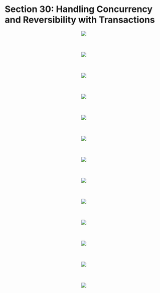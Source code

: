 # Section 30: Handling Concurrency and Reversibility with Transactions

<div align="center"><img src="../diagrams/32/sql-1.svg" /></div><br/><br/><br/>
<div align="center"><img src="../diagrams/32/sql-2.svg" /></div><br/><br/><br/>
<div align="center"><img src="../diagrams/32/sql-3.svg" /></div><br/><br/><br/>
<div align="center"><img src="../diagrams/32/sql-4.svg" /></div><br/><br/><br/>
<div align="center"><img src="../diagrams/32/sql-5.svg" /></div><br/><br/><br/>
<div align="center"><img src="../diagrams/32/sql-6.svg" /></div><br/><br/><br/>
<div align="center"><img src="../diagrams/32/sql-7.svg" /></div><br/><br/><br/>
<div align="center"><img src="../diagrams/32/sql-8.svg" /></div><br/><br/><br/>
<div align="center"><img src="../diagrams/32/sql-9.svg" /></div><br/><br/><br/>
<div align="center"><img src="../diagrams/32/sql-10.svg" /></div><br/><br/><br/>
<div align="center"><img src="../diagrams/32/sql-11.svg" /></div><br/><br/><br/>
<div align="center"><img src="../diagrams/32/sql-12.svg" /></div><br/><br/><br/>
<div align="center"><img src="../diagrams/32/sql-13.svg" /></div><br/><br/><br/>
